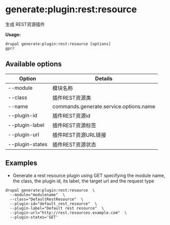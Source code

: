 # generate:plugin:rest:resource
生成 REST资源插件

**Usage:**
```
drupal generate:plugin:rest:resource [options]
gprr
```

## Available options
Option | Details
-------|-------------
--module | 模块名称
--class | 插件REST资源类
--name | commands.generate.service.options.name
--plugin-id | 插件REST资源id
--plugin-label | 插件REST资源标签
--plugin-url | 插件REST资源URL链接
--plugin-states | 插件REST资源状态

## Examples
* Generate a rest resource plugin using GET specifying the module name, the class, the plugin id, its label, the target url and the request type
```
drupal generate:plugin:rest:resource  \
  --module="modulename"  \
  --class="DefaultRestResource"  \
  --plugin-id="default_rest_resource"  \
  --plugin-label="Default rest resource"  \
  --plugin-url="http://rest.resources.example.com"  \
  --plugin-states='GET'
```
